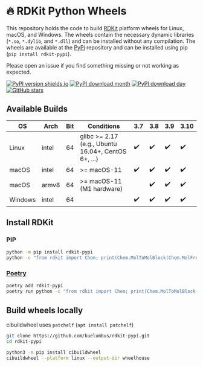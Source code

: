 # 🔥 RDKit Python Wheels

This repository holds the code to build [RDKit](https://github.com/rdkit/rdkit) platform wheels for Linux, macOS, and Windows. The wheels contain the necessary dynamic libraries (`*.so`, `*.dylib`, and `*.dll`) and can be installed without any compilation. The wheels are available at the [PyPi](https://pypi.org/project/rdkit-pypi/) repository and can be installed using pip (`pip install rdkit-pypi`).

Please open an issue if you find something missing or not working as expected.

[![PyPI version shields.io](https://img.shields.io/pypi/v/rdkit-pypi.svg?style=for-the-badge&logo=PyPI&logoColor=blue)](https://pypi.python.org/pypi/rdkit-pypi/)
[![PyPI download month](https://img.shields.io/pypi/dm/rdkit-pypi.svg?style=for-the-badge&logo=PyPI)](https://pypi.python.org/pypi/rdkit-pypi/)
[![PyPI download day](https://img.shields.io/pypi/dd/rdkit-pypi.svg?style=for-the-badge&logo=PyPI)](https://pypi.python.org/pypi/rdkit-pypi/)
[![GitHub stars](https://img.shields.io/github/stars/kuelumbus/rdkit-pypi.svg?style=social&label=Star&maxAge=2592000)](https://github.com/kuelumbus/rdkit-pypi)

## Available Builds

| OS      | Arch  | Bit | Conditions                                          | 3.7 | 3.8 | 3.9 | 3.10 |
| ------- | ----- | --- | --------------------------------------------------- | --- | --- | --- | ---- |
| Linux   | intel | 64  | glibc >= 2.17 (e.g., Ubuntu 16.04+, CentOS 6+, ...) | ✔️  | ✔️  | ✔️  | ✔️   |
| macOS   | intel | 64  | >= macOS-11                                         | ✔️  | ✔️  | ✔️  | ✔️   |
| macOS   | armv8 | 64  | >= macOS-11 (M1 hardware)                           |     | ✔️  | ✔️  | ✔️   |
| Windows | intel | 64  |                                                     | ✔️  | ✔️  | ✔️  | ✔️   |

## Install RDKit

### PIP

```bash
python -m pip install rdkit-pypi
python -c "from rdkit import Chem; print(Chem.MolToMolBlock(Chem.MolFromSmiles('C1CCC1')))"
```

### [Poetry](https://python-poetry.org/)

```bash
poetry add rdkit-pypi
poetry run python -c "from rdkit import Chem; print(Chem.MolToMolBlock(Chem.MolFromSmiles('C1CCC1')))"
```

## Build wheels locally
cibuildwheel uses `patchelf` (`apt install patchelf`)

```bash
git clone https://github.com/kuelumbus/rdkit-pypi.git
cd rdkit-pypi

python3 -m pip install cibuildwheel
cibuildwheel --platform linux --output-dir wheelhouse
```
